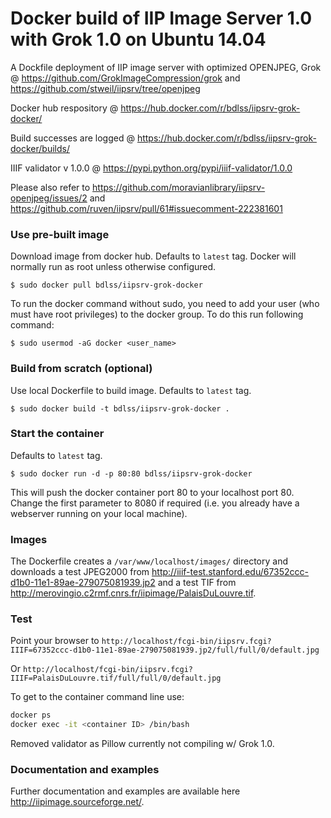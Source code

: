Docker build of IIP Image Server 1.0 with Grok 1.0 on Ubuntu 14.04
==============================================

A Dockfile deployment of IIP image server with optimized OPENJPEG, Grok @ https://github.com/GrokImageCompression/grok and  https://github.com/stweil/iipsrv/tree/openjpeg

Docker hub respository @ https://hub.docker.com/r/bdlss/iipsrv-grok-docker/

Build successes are logged @ https://hub.docker.com/r/bdlss/iipsrv-grok-docker/builds/

IIIF validator v 1.0.0 @ https://pypi.python.org/pypi/iiif-validator/1.0.0

Please also refer to https://github.com/moravianlibrary/iipsrv-openjpeg/issues/2 and https://github.com/ruven/iipsrv/pull/61#issuecomment-222381601

### Use  pre-built image
Download image from docker hub. Defaults to `latest` tag. Docker will normally run as root unless otherwise configured.

    $ sudo docker pull bdlss/iipsrv-grok-docker

To run the docker command without sudo, you need to add your user (who must have root privileges) to the docker group. To do this run following command:

	$ sudo usermod -aG docker <user_name>

### Build from scratch (optional)
Use local Dockerfile to build image. Defaults to `latest` tag.

    $ sudo docker build -t bdlss/iipsrv-grok-docker .

### Start the container
Defaults to `latest` tag.

    $ sudo docker run -d -p 80:80 bdlss/iipsrv-grok-docker

This will push the docker container port 80 to your localhost port 80. Change the first parameter to 8080 if required (i.e. you already have a webserver running on your local machine).

### Images

The Dockerfile creates a `/var/www/localhost/images/` directory and downloads a test JPEG2000 from http://iiif-test.stanford.edu/67352ccc-d1b0-11e1-89ae-279075081939.jp2 and a test TIF from http://merovingio.c2rmf.cnrs.fr/iipimage/PalaisDuLouvre.tif.

### Test

Point your browser to `http://localhost/fcgi-bin/iipsrv.fcgi?IIIF=67352ccc-d1b0-11e1-89ae-279075081939.jp2/full/full/0/default.jpg`

Or `http://localhost/fcgi-bin/iipsrv.fcgi?IIIF=PalaisDuLouvre.tif/full/full/0/default.jpg`

To get to the container command line use:

```bash
docker ps
docker exec -it <container ID> /bin/bash
```

Removed validator as Pillow currently not compiling w/ Grok 1.0.

### Documentation and examples

Further documentation and examples are available here http://iipimage.sourceforge.net/.
